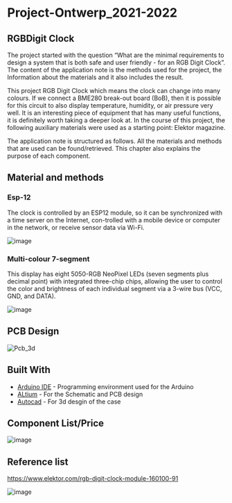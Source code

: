 # Project-Ontwerp_2021-2022
## RGBDigit Clock
The project started with the question “What are the minimal requirements to design a system that is both safe and user friendly - for an RGB Digit Clock”. The content of the application note is the methods used for the project, the Information about the materials and it also includes the result.

This project RGB Digit Clock which means the clock can change into many colours. If we connect a BME280 break-out board (BoB), then it is possible for this circuit to also display temperature, humidity, or air pressure very well. It is an interesting piece of equipment that has many useful functions, it is definitely worth taking a deeper look at. In the course of this project, the following auxiliary materials were used as a starting point: Elektor magazine.

The application note is structured as follows. All the materials and methods that are used can be found/retrieved. This chapter also explains the purpose of each component.

##	Material and methods

### Esp-12
The clock is controlled by an ESP12 module, so it can be synchronized with a time server on the Internet, con-trolled with a mobile device or computer in the network, or receive sensor data via Wi-Fi. 

![image](https://user-images.githubusercontent.com/43784134/120729252-ef35db00-c4de-11eb-9552-c910ad681a94.png)

### Multi-colour 7-segment

This display has eight 5050-RGB NeoPixel LEDs (seven segments plus decimal point) with integrated three-chip chips, allowing the user to control the color and brightness of each individual segment via a 3-wire bus (VCC, GND, and DATA). 

![image](https://user-images.githubusercontent.com/43784134/120729502-9ca8ee80-c4df-11eb-932e-048ad6a66bc9.png)

## PCB Design

![Pcb_3d](https://user-images.githubusercontent.com/43784134/120729898-96674200-c4e0-11eb-9319-ea3c14ec6ac2.PNG)

## Built With

* [Arduino IDE](https://www.arduino.cc/en/Main/Software/)       - Programming environment used for the Arduino
* [ALtium](https://www.altium.com/)                             - For the Schematic and PCB design
* [Autocad](https://www.autodesk.com/products/autocad/overview?term=1-YEAR)                             - For 3d desgin of the case

## Component List/Price

![image](https://user-images.githubusercontent.com/43784134/120730675-4ee1b580-c4e2-11eb-8f85-c52e0099b98f.png)

## Reference list 
https://www.elektor.com/rgb-digit-clock-module-160100-91

![image](https://user-images.githubusercontent.com/43784134/120731165-4c339000-c4e3-11eb-84fa-3e22d922a7ea.png)

